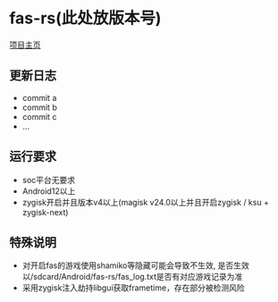 # fas-rs(此处放版本号)

[项目主页](https://github.com/shadow3aaa/fas-rs)

## 更新日志

- commit a
- commit b
- commit c
- ...

## 运行要求

- soc平台无要求
- Android12以上
- zygisk开启并且版本v4以上(magisk v24.0以上并且开启zygisk / ksu + zygisk-next)

## 特殊说明

- 对开启fas的游戏使用shamiko等隐藏可能会导致不生效, 是否生效以/sdcard/Android/fas-rs/fas_log.txt是否有对应游戏记录为准
- 采用zygisk注入劫持libgui获取frametime，存在部分被检测风险
